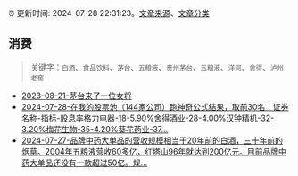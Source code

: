 :alarm_clock: 更新时间: 2024-07-28 22:31:23。[文章来源](/README.md)、[文章分类](/TAGS.md)

## 消费


> 关键字：`白酒`、`食品饮料`、`茅台`、`五粮液`、`贵州茅台`、`五粮液`、`洋河`、`舍得`、`泸州老窖`



- [2023-08-21-茅台来了一位女将](https://www.aicaijing.com.cn/article/18587) 
- [2024-07-28-在我的股票池（144家公司）跑神奇公式结果，取前30名：证券名称-指标-股息率格力电器-18-5.90%舍得酒业-28-4.00%汉钟精机-32-3.20%梅花生物-35-4.20%葵花药业-37...](https://xueqiu.com/1193805304/299055304) 
- [2024-07-27-品牌中药大单品的营收规模相当于20年前的白酒，三十年前的烟草。2004年五粮液营收60多亿，红塔山96年就达到200亿元。目前品牌中药大单品还没有一款超过50亿。规...](https://xueqiu.com/1472391509/299009206) 
